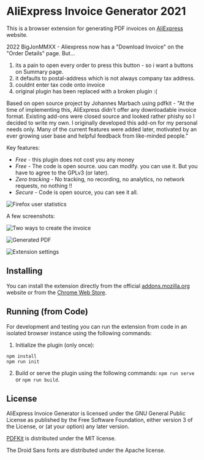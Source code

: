 # AliExpress Invoice Generator 2021

This is a browser extension for generating PDF invoices on [AliExpress] website.

2022 BigJonMMXX - Aliexpress now has a "Download Invoice" on the "Order Details" page. But... 
1) its a pain to open every order to press this button - so i want a buttons on Summary page.
2) it defaults to postal-address which is not always company tax address.
3) couldnt enter tax code onto invoice
4) original plugin has been replaced with a broken plugin :(

Based on open source project by Johannes Marbach using pdfkit - "At the time of implementing this, AliExpress didn't offer any downloadable
invoice format. Existing add-ons were closed source and looked rather phishy so I decided
to write my own. I originally developed this add-on for my personal needs only. Many of
the current features were added later, motivated by an ever growing user base and helpful
feedback from like-minded people."

Key features:
- _Free_ - this plugin does not cost you any money
- _Free_ - The code is open source. uou can modify. you can use it. But you have to agree to the GPLv3 (or later).
- _Zero tracking_ - No tracking, no recording, no analytics, no network requests, no nothing !!
- _Secure_ - Code is open source, you can see it all. 

![](screenshots/statistics.png "Firefox user statistics")

A few screenshots:

![](screenshots/onboarding-1.png "Two ways to create the invoice")

![](screenshots/onboarding-2.png "Generated PDF")

![](screenshots/onboarding-3.png "Extension settings")

## Installing

You can install the extension directly from the official [addons.mozilla.org] website
or from the [Chrome Web Store].

## Running (from Code)

For development and testing you can run the extension from code in an isolated browser
instance using the following commands:

1. Initialize the plugin (only once):

```
npm install
npm run init
```

2. Build or serve the plugin using the following commands: `npm run serve` or `npm run build`.

## License

AliExpress Invoice Generator is licensed under the GNU General Public License as published
by the Free Software Foundation, either version 3 of the License, or (at your option) any
later version.

[PDFKit] is distributed under the MIT license.

The Droid Sans fonts are distributed under the Apache license.

[AliExpress]: https://www.aliexpress.com
[addons.mozilla.org]: https://addons.mozilla.org/firefox/addon/aliexpress-invoice-generator/
[Chrome Web Store]: https://chrome.google.com/webstore/detail/haebneihcbnfnhbdpokdbkekepnoiadn
[PDFKit]: https://github.com/foliojs/pdfkit
